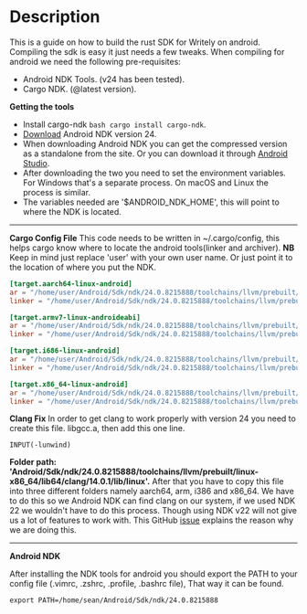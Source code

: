 # Description

This is a guide on how to build the rust SDK for Writely on android.
Compiling the sdk is easy it just needs a few tweaks.
When compiling for android we need the following pre-requisites:

- Android NDK Tools. (v24 has been tested).
- Cargo NDK. (@latest version).

**Getting the tools**
- Install cargo-ndk ```bash cargo install cargo-ndk```.
- [Download](https://developer.android.com/ndk/downloads/) Android NDK version 24.
- When downloading Android NDK you can get the compressed version as a standalone from the site.
    Or you can download it through [Android Studio](https://developer.android.com/studio).
- After downloading the two you need to set the environment variables. For Windows that's a separate process.
    On macOS and Linux the process is similar.
- The variables needed are '$ANDROID_NDK_HOME', this will point to where the NDK is located.
---

**Cargo Config File**
This code needs to be written in ~/.cargo/config, this helps cargo know where to locate the android tools(linker and archiver).
**NB** Keep in mind just replace 'user' with your own user name. Or just point it to the location of where you put the NDK.

```toml
[target.aarch64-linux-android]
ar = "/home/user/Android/Sdk/ndk/24.0.8215888/toolchains/llvm/prebuilt/linux-x86_64/bin/llvm-ar"
linker = "/home/user/Android/Sdk/ndk/24.0.8215888/toolchains/llvm/prebuilt/linux-x86_64/bin/aarch64-linux-android29-clang"

[target.armv7-linux-androideabi]
ar = "/home/user/Android/Sdk/ndk/24.0.8215888/toolchains/llvm/prebuilt/linux-x86_64/bin/llvm-ar"
linker = "/home/user/Android/Sdk/ndk/24.0.8215888/toolchains/llvm/prebuilt/linux-x86_64/bin/armv7a-linux-androideabi29-clang"

[target.i686-linux-android]
ar = "/home/user/Android/Sdk/ndk/24.0.8215888/toolchains/llvm/prebuilt/linux-x86_64/bin/llvm-ar"
linker = "/home/user/Android/Sdk/ndk/24.0.8215888/toolchains/llvm/prebuilt/linux-x86_64/bin/i686-linux-android29-clang"

[target.x86_64-linux-android]
ar = "/home/user/Android/Sdk/ndk/24.0.8215888/toolchains/llvm/prebuilt/linux-x86_64/bin/llvm-ar"
linker = "/home/user/Android/Sdk/ndk/24.0.8215888/toolchains/llvm/prebuilt/linux-x86_64/bin/x86_64-linux-android29-clang"
```

**Clang Fix**
 In order to get clang to work properly with version 24 you need to create this file.
 libgcc.a, then add this one line.
 ```
 INPUT(-lunwind)
 ```

**Folder path: 'Android/Sdk/ndk/24.0.8215888/toolchains/llvm/prebuilt/linux-x86_64/lib64/clang/14.0.1/lib/linux'.**
After that you have to copy this file into three different folders namely aarch64, arm, i386 and x86_64.
We have to do this so we Android NDK can find clang on our system, if we used NDK 22 we wouldn't have to do this process.
Though using NDK v22 will not give us a lot of features to work with.
This GitHub [issue](https://github.com/fzyzcjy/flutter_rust_bridge/issues/419) explains the reason why we are doing this.

 ---

 **Android NDK**

 After installing the NDK tools for android you should export the PATH to your config file
 (.vimrc, .zshrc, .profile, .bashrc file), That way it can be found.

 ```vim
 export PATH=/home/sean/Android/Sdk/ndk/24.0.8215888
 ```